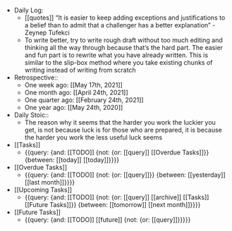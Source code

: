- Daily Log:
    - [[quotes]] “It is easier to keep adding exceptions and justifications to a belief than to admit that a challenger has a better explanation” - Zeynep Tufekci
    - To write better, try to write rough draft without too much editing and thinking all the way through because that’s the hard part. The easier and fun part is to rewrite what you have already written. This is similar to the slip-box method where you take existing chunks of writing instead of writing from scratch
- Retrospective::
    - One week ago: [[May 17th, 2021]]
    - One month ago: [[April 24th, 2021]]
    - One quarter ago: [[February 24th, 2021]]
    - One year ago: [[May 24th, 2020]]
- Daily Stoic::
    - The reason why it seems that the harder you work the luckier you get, is not because luck is for those who are prepared, it is because the harder you work the less useful luck seems
- [[Tasks]]
    - {{query: {and: [[TODO]] {not: {or: [[query]] [[Overdue Tasks]]}} {between: [[today]] [[today]]}}}}
- [[Overdue Tasks]]
    - {{query: {and: [[TODO]] {not: {or: [[query]]}} {between: [[yesterday]] [[last month]]}}}}
- [[Upcoming Tasks]]
    - {{query: {and: [[TODO]] {not: {or: [[query]] [[archive]] [[Tasks]] [[Future Tasks]]}} {between: [[tomorrow]] [[next month]]}}}}
- [[Future Tasks]]
    - {{query: {and: [[TODO]] [[future]] {not: {or: [[query]]}}}}}
